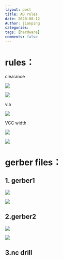 ```yaml
---
layout: post
title: AD rules
date: 2020-08-12
Author: jianping
categories: 
tags: [hardware]
comments: false
---
```


# rules：

clearance

![](https://pic.downk.cc/item/5f33514614195aa594de5a12.jpg)

![](https://pic.downk.cc/item/5f33560114195aa594e02311.jpg)


via

![](https://pic.downk.cc/item/5f33521614195aa594de88d2.jpg)


VCC width

![](https://pic.downk.cc/item/5f3352af14195aa594deb35a.jpg)

![](https://pic.downk.cc/item/5f33530c14195aa594decd53.jpg)


# gerber files：

## 1. gerber1

![](https://pic.downk.cc/item/5f5e11bb160a154a679be18a.jpg)

![](https://pic.downk.cc/item/5f5e12aa160a154a679c1a05.jpg)




## 2.gerber2
![](https://pic.downk.cc/item/5f5e1269160a154a679c08f1.jpg)

![](https://pic.downk.cc/item/5f5e128f160a154a679c11c3.jpg)

## 3.nc drill

